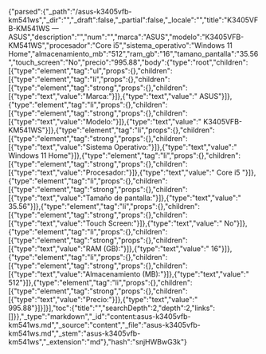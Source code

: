 {"parsed":{"_path":"/asus-k3405vfb-km541ws","_dir":"","_draft":false,"_partial":false,"_locale":"","title":"K3405VFB-KM541WS — ASUS","description":"","num":"","marca":"ASUS","modelo":"K3405VFB-KM541WS","procesador":"Core i5","sistema_operativo":"Windows 11 Home","almacenamiento_mb":"512","ram_gb":"16","tamano_pantalla":"35.56","touch_screen":"No","precio":"995.88","body":{"type":"root","children":[{"type":"element","tag":"ul","props":{},"children":[{"type":"element","tag":"li","props":{},"children":[{"type":"element","tag":"strong","props":{},"children":[{"type":"text","value":"Marca:"}]},{"type":"text","value":" ASUS"}]},{"type":"element","tag":"li","props":{},"children":[{"type":"element","tag":"strong","props":{},"children":[{"type":"text","value":"Modelo:"}]},{"type":"text","value":" K3405VFB-KM541WS"}]},{"type":"element","tag":"li","props":{},"children":[{"type":"element","tag":"strong","props":{},"children":[{"type":"text","value":"Sistema Operativo:"}]},{"type":"text","value":" Windows 11 Home"}]},{"type":"element","tag":"li","props":{},"children":[{"type":"element","tag":"strong","props":{},"children":[{"type":"text","value":"Procesador:"}]},{"type":"text","value":" Core i5 "}]},{"type":"element","tag":"li","props":{},"children":[{"type":"element","tag":"strong","props":{},"children":[{"type":"text","value":"Tamaño de pantalla:"}]},{"type":"text","value":" 35.56"}]},{"type":"element","tag":"li","props":{},"children":[{"type":"element","tag":"strong","props":{},"children":[{"type":"text","value":"Touch Screen:"}]},{"type":"text","value":" No"}]},{"type":"element","tag":"li","props":{},"children":[{"type":"element","tag":"strong","props":{},"children":[{"type":"text","value":"RAM (GB):"}]},{"type":"text","value":" 16"}]},{"type":"element","tag":"li","props":{},"children":[{"type":"element","tag":"strong","props":{},"children":[{"type":"text","value":"Almacenamiento (MB):"}]},{"type":"text","value":" 512"}]},{"type":"element","tag":"li","props":{},"children":[{"type":"element","tag":"strong","props":{},"children":[{"type":"text","value":"Precio:"}]},{"type":"text","value":" 995.88"}]}]}],"toc":{"title":"","searchDepth":2,"depth":2,"links":[]}},"_type":"markdown","_id":"content:asus-k3405vfb-km541ws.md","_source":"content","_file":"asus-k3405vfb-km541ws.md","_stem":"asus-k3405vfb-km541ws","_extension":"md"},"hash":"snjHWBwG3k"}
